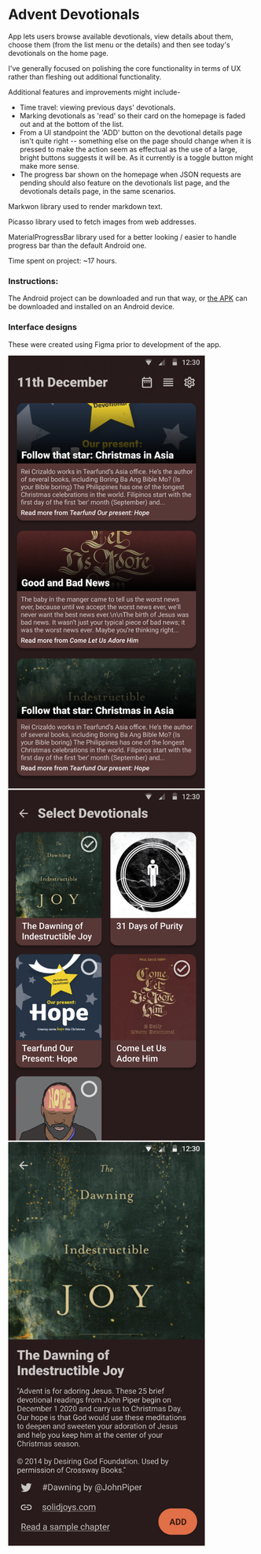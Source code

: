 # Advent Devotionals

App lets users browse available devotionals, view details about them, choose them (from the list menu or the details) and then see today's devotionals on the home page.

I've generally focused on polishing the core functionality in terms of UX rather than fleshing out additional functionality.

Additional features and improvements might include-
- Time travel: viewing previous days' devotionals.
- Marking devotionals as 'read' so their card on the homepage is faded out and at the bottom of the list.
- From a UI standpoint the 'ADD' button on the devotional details page isn't quite right -- something else on the page should change when it is pressed to make the action seem as effectual as the use of a large, bright buttons suggests it will be. As it currently is a toggle button might make more sense.
- The progress bar shown on the homepage when JSON requests are pending should also feature on the devotionals list page, and the devotionals details page, in the same scenarios.

Markwon library used to render markdown text.

Picasso library used to fetch images from web addresses.

MaterialProgressBar library used for a better looking / easier to handle progress bar than the default Android one.

Time spent on project: ~17 hours.

### Instructions:
The Android project can be downloaded and run that way, or [the APK](/app-debug.apk) can be downloaded and installed on an Android device.

### Interface designs
These were created using Figma prior to development of the app.

<img src="https://raw.githubusercontent.com/joshminton/Advent-Devotionals/main/designs/homepage.png" width="400">

<img src="https://raw.githubusercontent.com/joshminton/Advent-Devotionals/main/designs/choose.png" width="400">

<img src="https://raw.githubusercontent.com/joshminton/Advent-Devotionals/main/designs/devotional.png" width="400">
